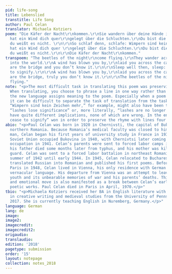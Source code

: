 ```yaml
---
pid: life-song
title: Lebenslied
transtitle: Life Song
author: Paul Celan
translator: Michaela Kotziers
poem: "Die Käfer der Nacht\r\nkommen.\r\nSie wandern über deine Hände in die Welt.\r\nEs
  hat ein Wind dich quer\r\ngelegt über die Schluchten.\r\nDu bist die Brücke und
  du weißt es nicht. \r\n\r\nSo schlaf denn, schlafe: Wimpern sind kein Zeichen mehr.\r\n\r\nEs
  hat ein Wind dich quer \r\ngelegt über die Schluchten.\r\nDu bist die Brücke, doch
  du weißt es nicht.\r\n\r\nDie Käfer der Nacht\r\nkommen."
transpoem: "The beetles of the night\r\ncome flying.\r\nThey wander across your hands
  into the world.\r\nA wind has blown you by,\r\nlaid you across the canyon.\r\nYou
  are the bridge and you don’t know it.\r\n\r\nSleep well then, sleep: eyelashes cease
  to signify.\r\n\r\nA wind has blown you by,\r\nlaid you across the canyon.\r\nYou
  are the bridge, truly you don’t know it.\r\n\r\nThe beetles of the night\r\ncome
  flying."
note: "<p>The most difficult task in translating this poem was preserving its ambiguity.
  When translating, you choose to phrase a line in one way rather than another, and
  the new language assigns meaning to the poem. Especially when a poem is deeply metaphorical,
  it can be difficult to separate the task of translation from the task of interpretation.
  “Wimpern sind kein Zeichen mehr,” for example, might also have been translated to
  “lashes lose significance” or, more literally, “lashes are no longer signs.” All
  have quite different implications, none of which are wrong. In the end, “lashes
  cease to signify” won in order to preserve the rhyme with lines four and eight.</p>"
abio: "<p>Paul Celan was born in 1920 in Chernivsti, the capital of Bukovina, formerly
  northern Romania. Because Romania’s medical faculty was closed to him as a Jewish
  man, Celan began his first years of university study in France in 1938–1939. The
  Soviet Union occupied Bukovina in 1940, with Chernivtsi later coming under German
  occupation in 1941. Celan’s parents were sent to forced labor camps in June 1942;
  his father died some months later from typhus, and his mother was killed by an SS
  guard. Celan was sent to a forced labor battalion in northeast Romania from the
  summer of 1942 until early 1944. In 1945, Celan relocated to Bucharest, where he
  translated Russian into Romanian and published his first poems. Before moving to
  Paris in 1948, Celan lived in Vienna, his only residence with German as its exclusive
  vernacular language. His departure from Vienna was an attempt to leave behind his
  youth and its unbearable memories of war and his parents’ deaths. This geographic
  and emotional move is also manifested as a break between Celan’s early and later
  poetic works. Paul Celan died in Paris in April, 1970.</p>"
tbio: "<p>Michaela Kotziers received her BA in English literature with concentrations
  in creative writing and medieval studies from the University of Pennsylvania in
  2017. She is currently teaching English in Nuremberg, Germany.</p>"
language: German
lang: de
image:
image2:
imagecredit:
imagecredit2:
origaudio:
translaudio:
edition: '2018'
pagetype: submission
order: '15'
layout: notepage
collection: notes_2018
---
```

